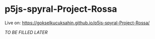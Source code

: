 # p5js-spyral-Project-Rossa

Live on: https://gokselkucuksahin.github.io/p5js-spyral-Project-Rossa/

*TO BE FILLED LATER*
